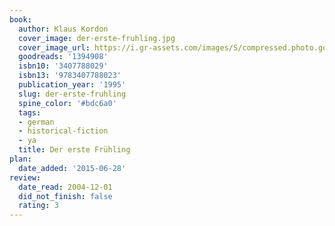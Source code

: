 ```yaml
---
book:
  author: Klaus Kordon
  cover_image: der-erste-fruhling.jpg
  cover_image_url: https://i.gr-assets.com/images/S/compressed.photo.goodreads.com/books/1183253683l/1394908.jpg
  goodreads: '1394908'
  isbn10: '3407788029'
  isbn13: '9783407788023'
  publication_year: '1995'
  slug: der-erste-fruhling
  spine_color: '#bdc6a0'
  tags:
  - german
  - historical-fiction
  - ya
  title: Der erste Frühling
plan:
  date_added: '2015-06-28'
review:
  date_read: 2004-12-01
  did_not_finish: false
  rating: 3
---
```


